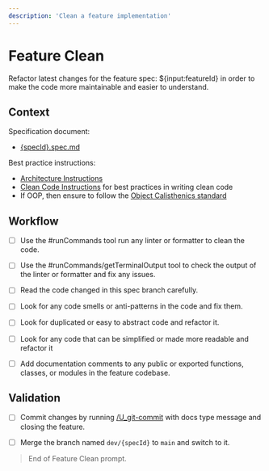 ```yaml
---
description: 'Clean a feature implementation'
---
```


# Feature Clean 

Refactor latest changes for the feature spec: ${input:featureId} in order to make the code more maintainable and easier to understand.

## Context

Specification document:
- [{specId}.spec.md](/docs/specs/{specId}.spec.md)

Best practice instructions:
- [Architecture Instructions](../instructions/bst_architecture.instructions.md)
- [Clean Code Instructions](../instructions/bst_clean-code.instructions.md) for best practices in writing clean code
- If OOP, then ensure to follow the [Object Calisthenics standard](../instructions/std_object-calisthenics.instructions.md)


## Workflow

- [ ] Use the #runCommands tool run any linter or formatter to clean the code.

- [ ] Use the #runCommands/getTerminalOutput tool to check the output of the linter or formatter and fix any issues.

- [ ] Read the code changed in this spec branch carefully.

- [ ] Look for any code smells or anti-patterns in the code and fix them.

- [ ] Look for duplicated or easy to abstract code and refactor it.

- [ ] Look for any code that can be simplified or made more readable and refactor it

- [ ] Add documentation comments to any public or exported functions, classes, or modules in the feature codebase.

## Validation

- [ ] Commit changes by running [/U_git-commit](U_git-commit.prompt.md) with docs type message and closing the feature.

- [ ] Merge the branch named `dev/{specId}` to `main` and switch to it.

> End of Feature Clean prompt.